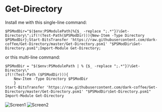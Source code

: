 # Get-Directory


Install me with this single-line command:
```
$PSModDir="$($env:PSModulePath|%{$_ -replace ";.*"})\Get-Directory\";if(!(Test-Path($PSModDir))){New-Item -Type Directory $PSModDir};Start-BitsTransfer 'https://raw.githubusercontent.com/dark-coffee/Get-Directory/master/Get-Directory.psm1' "$PSModDir\Get-Directory.psm1";Import-Module Get-Directory;
```

or this multi-line command:
```
$PSModDir = "$($env:PSModulePath | % {$_ -replace ";.*"})\Get-Directory\"
if(!(Test-Path ($PSModDir))){
    New-Item -Type Directory $PSModDir
    }
Start-BitsTransfer 'https://raw.githubusercontent.com/dark-coffee/Get-Directory/master/Get-Directory.psm1' "$PSModDir\Get-Directory.psm1"
Import-Module Get-Directory
```


![Screen1](https://shadow.coffee/assets/Github/Get-Directory/Get-Directory1.PNG)
![Screen2](https://shadow.coffee/assets/Github/Get-Directory/Get-Directory2.PNG)
